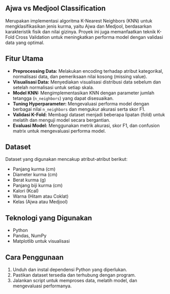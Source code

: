 ## Ajwa vs Medjool Classification
Merupakan implementasi algoritma K-Nearest Neighbors (KNN) untuk mengklasifikasikan jenis kurma, yaitu Ajwa dan Medjool, berdasarkan karakteristik fisik dan nilai gizinya. Proyek ini juga memanfaatkan teknik K-Fold Cross Validation untuk meningkatkan performa model dengan validasi data yang optimal.

## Fitur Utama
- **Preprocessing Data:** Melakukan encoding terhadap atribut kategorikal, normalisasi data, dan pemeriksaan nilai kosong (missing value).
- **Visualisasi Data:** Menyediakan visualisasi distribusi data sebelum dan setelah normalisasi untuk setiap skala.
- **Model KNN:** Mengimplementasikan KNN dengan parameter jumlah tetangga (`n_neighbors`) yang dapat disesuaikan.
- **Tuning Hyperparameter:** Mengevaluasi performa model dengan berbagai nilai `n_neighbors` dan mengukur akurasi serta skor F1.
- **Validasi K-Fold:** Membagi dataset menjadi beberapa lipatan (fold) untuk melatih dan menguji model secara bergantian.
- **Evaluasi Model:** Menggunakan metrik akurasi, skor F1, dan confusion matrix untuk mengevaluasi performa model.

## Dataset
Dataset yang digunakan mencakup atribut-atribut berikut:
- Panjang kurma (cm)
- Diameter kurma (cm)
- Berat kurma (g)
- Panjang biji kurma (cm)
- Kalori (Kcal)
- Warna (Hitam atau Coklat)
- Kelas (Ajwa atau Medjool)

## Teknologi yang Digunakan
- Python
- Pandas, NumPy
- Matplotlib untuk visualisasi

## Cara Penggunaan
1. Unduh dan instal dependensi Python yang diperlukan.
2. Pastikan dataset tersedia dan terhubung dengan program.
3. Jalankan script untuk memproses data, melatih model, dan mengevaluasi performanya.
